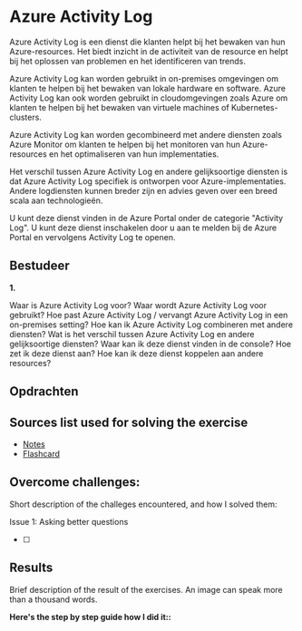 # Azure Activity Log

Azure Activity Log is een dienst die klanten helpt bij het bewaken van hun Azure-resources. Het biedt inzicht in de activiteit van de resource en helpt bij het oplossen van problemen en het identificeren van trends.

Azure Activity Log kan worden gebruikt in on-premises omgevingen om klanten te helpen bij het bewaken van lokale hardware en software. Azure Activity Log kan ook worden gebruikt in cloudomgevingen zoals Azure om klanten te helpen bij het bewaken van virtuele machines of Kubernetes-clusters.

Azure Activity Log kan worden gecombineerd met andere diensten zoals Azure Monitor om klanten te helpen bij het monitoren van hun Azure-resources en het optimaliseren van hun implementaties.

Het verschil tussen Azure Activity Log en andere gelijksoortige diensten is dat Azure Activity Log specifiek is ontworpen voor Azure-implementaties. Andere logdiensten kunnen breder zijn en advies geven over een breed scala aan technologieën.

U kunt deze dienst vinden in de Azure Portal onder de categorie "Activity Log". U kunt deze dienst inschakelen door u aan te melden bij de Azure Portal en vervolgens Activity Log te openen.

## Bestudeer

**1.**

<!-- I want to learn about Azure Activity Log. Identify and share the most important 20% of learnings from this topic that will help me understand 80% of it. -->

Waar is Azure Activity Log voor?
Waar wordt Azure Activity Log voor gebruikt?
Hoe past Azure Activity Log / vervangt Azure Activity Log in een on-premises setting?
Hoe kan ik Azure Activity Log combineren met andere diensten?
Wat is het verschil tussen Azure Activity Log en andere gelijksoortige diensten?
Waar kan ik deze dienst vinden in de console?
Hoe zet ik deze dienst aan?
Hoe kan ik deze dienst koppelen aan andere resources?

## Opdrachten

## Sources list used for solving the exercise

- [Notes]()
- [Flashcard]()

## Overcome challenges:

Short description of the challeges encountered, and how I solved them:

Issue 1: Asking better questions

- [ ]

## Results

Brief description of the result of the exercises. An image can speak more than a thousand words.

**Here's the step by step guide how I did it::**

